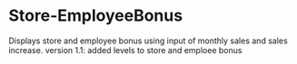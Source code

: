 # Store-EmployeeBonus
Displays store and employee bonus using input of monthly sales and sales increase. version 1.1: added levels to store and emploee bonus
